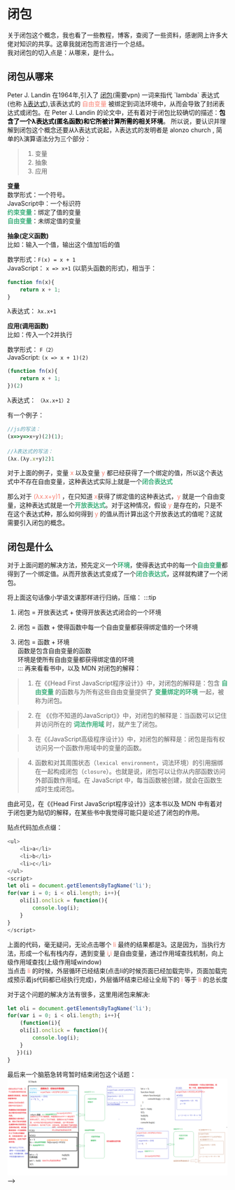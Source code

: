 # 闭包
关于闭包这个概念，我也看了一些教程，博客，查阅了一些资料，感谢网上许多大佬对知识的共享。这章我就闭包而言进行一个总结。  
我对闭包的切入点是：从哪来，是什么。  

## 闭包从哪来
Peter J. Landin 在1964年,引入了 [闭包](https://en.wikipedia.org/wiki/Closure_(computer_programming)#History_and_etymology)(需要vpn) 一词来指代 `lambda` 表达式(也称 [λ表达式](https://en.wikipedia.org/wiki/Lambda_calculus#Free_and_bound_variables)),该表达式的 <font color="#FA8072">自由变量</font> 被绑定到词法环境中，从而会导致了封闭表达式或闭包。在  Peter J. Landin 的论文中，还有着对于闭包比较确切的描述：<font color="#000000">**包含了一个λ表达式(匿名函数)和它所被计算所需的相关环境**</font>。
所以说，要认识并理解到闭包这个概念还要从λ表达式说起，λ表达式的发明者是 alonzo church , 简单的λ演算语法分为三个部分：
> 1. 变量
> 2. 抽象
> 3. 应用

**变量**    
数学形式：一个符号。  
JavaScript中：一个标识符    
<font color="#3EAF7C">**约束变量**</font>：绑定了值的变量  
<font color="#3EAF7C">**自由变量**</font>：未绑定值的变量  

**抽象(定义函数)**   
比如：输入一个值，输出这个值加1后的值   

数学形式：`F(x) = x + 1`  
JavaScript： `x => x+1` (以箭头函数的形式)，相当于：
```js
function fn(x){
	return x + 1;
}
```
λ表达式： `λx.x+1` 

**应用(调用函数)**   
比如：传入一个2并执行 

数学形式： `F（2）`  
JavaScript: `(x => x + 1)(2)`
```js
(function fn(x){
	return x + 1;
})(2)
```
λ表达式： `（λx.x+1）2`  

有一个例子：
```js
//js的写法： 
(x=>y=>x+y)(2)(1);

//λ表达式的写法：
(λx.(λy.x+y)2)1
```
对于上面的例子，变量 <font color="#FA8072">x</font> 以及变量 <font color="#FA8072">y</font> 都已经获得了一个绑定的值，所以这个表达式中不存在自由变量，这种表达式实际上就是一个<font color="#3EAF7C">**闭合表达式**</font>

那么对于 <font color="#FA8072">(λx.x+y)1</font> ，在只知道 <font color="#FA8072">x</font>获得了绑定值的这种表达式，<font color="#FA8072">y</font> 就是一个自由变量，这种表达式就是一个<font color="#3EAF7C">**开放表达式**</font>。对于这种情况，假设 <font color="#FA8072">y</font> 是存在的，只是不在这个表达式种，那么如何得到 <font color="#FA8072">y</font> 的值从而计算出这个开放表达式的值呢？这就需要引入闭包的概念。

## 闭包是什么
对于上面问题的解决方法，预先定义一个<font color="#3EAF7C">**环境**</font>，使得表达式中的每一个<font color="#3EAF7C">**自由变量**</font>都得到了一个绑定值。从而开放表达式变成了一个<font color="#3EAF7C">**闭合表达式**</font>，这样就构建了一个闭包。

将上面这句话像小学语文课那样进行归纳，压缩：
:::tip
1. 闭包 = 开放表达式 + 使得开放表达式闭合的一个环境  

2. 闭包 = 函数 + 使得函数中每一个自由变量都获得绑定值的一个环境

3. 闭包 = 函数 + 环境  
函数是包含自由变量的函数  
环境是使所有自由变量都获得绑定值的环境  
:::
再来看看书中，以及 MDN 对闭包的解释：

>1. 在《《Head First JavaScript程序设计》》中，对闭包的解释是：包含 <font color="#3EAF7C">**自由变量**</font> 的函数与为所有这些自由变量提供了 <font color="#3EAF7C">**变量绑定的环境**</font> 一起，被称为闭包。

>2. 在 《《你不知道的JavaScript》》中，对闭包的解释是：当函数可以记住并访问所在的 <font color="#3EAF7C">**词法作用域**</font> 时，就产生了闭包。

>3. 在《《JavaScript高级程序设计》》中，对闭包的解释是：闭包是指有权访问另一个函数作用域中的变量的函数。

>4. 函数和对其周围状态（`lexical environment`，词法环境）的引用捆绑在一起构成闭包（`closure`）。也就是说，闭包可以让你从内部函数访问外部函数作用域。在 JavaScript 中，每当函数被创建，就会在函数生成时生成闭包。

由此可见，在《《Head First JavaScript程序设计》》这本书以及 MDN 中有着对于闭包更为贴切的解释，在某些书中我觉得可能只是论述了闭包的作用。

贴点代码加点点缀：
```js
<ul>
	<li>a</li>
	<li>b</li>
	<li>c</li>
</ul>
<script>
let oli = document.getElementsByTagName('li');
for(var i = 0; i < oli.length; i++){
	oli[i].onclick = function(){
		console.log(i);
	}
}
</script>
```
上面的代码，毫无疑问，无论点击哪个 <font color="#FA8072">li</font> 最终的结果都是3。这是因为，当执行方法，形成一个私有栈内存，遇到变量 <font color="#FA8072">i</font>,<font color="#FA8072">i</font> 是自由变量，通过作用域查找机制，向上级作用域查找(上级作用域window)  
当点击 <font color="#FA8072">li</font> 的时候，外层循环已经结束(点击li的时候页面已经加载完毕，页面加载完成预示着js代码都已经执行完成)，外层循环结束已经让全局下的 <font color="#FA8072">i</font> 等于 <font color="#FA8072">li</font> 的总长度

对于这个问题的解决方法有很多，这里用闭包来解决:
```js
let oli = document.getElementsByTagName('li');
for(var i = 0; i < oli.length; i++){
    (function(i){
	oli[i].onclick = function(){
		console.log(i);
    }
   })(i)
}
```
最后来一个脑筋急转弯暂时结束闭包这个话题：
<a data-fancybox title="image" href="/blog/assets/img/bibao.36c36ec5.jpg">![image](./imgs/bibao.jpg)</a> -->

